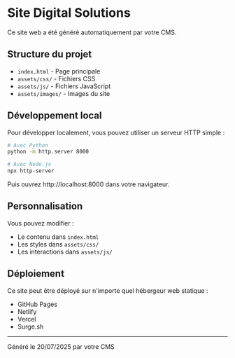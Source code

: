 # Site Digital Solutions

Ce site web a été généré automatiquement par votre CMS.

## Structure du projet

- `index.html` - Page principale
- `assets/css/` - Fichiers CSS
- `assets/js/` - Fichiers JavaScript
- `assets/images/` - Images du site

## Développement local

Pour développer localement, vous pouvez utiliser un serveur HTTP simple :

```bash
# Avec Python
python -m http.server 8000

# Avec Node.js
npx http-server
```

Puis ouvrez http://localhost:8000 dans votre navigateur.

## Personnalisation

Vous pouvez modifier :
- Le contenu dans `index.html`
- Les styles dans `assets/css/`
- Les interactions dans `assets/js/`

## Déploiement

Ce site peut être déployé sur n'importe quel hébergeur web statique :
- GitHub Pages
- Netlify
- Vercel
- Surge.sh

---

Généré le 20/07/2025 par votre CMS

